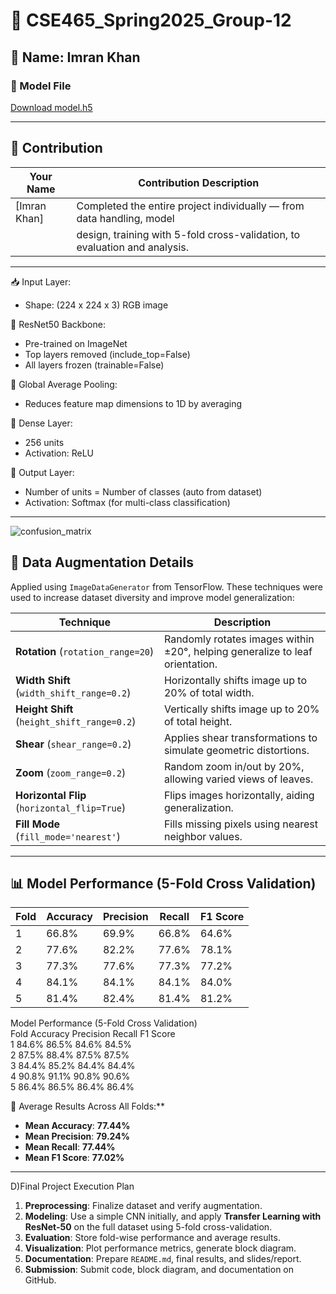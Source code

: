 # 🌿 CSE465_Spring2025_Group-12

## 👤 Name: Imran Khan

### 📁 Model File
[Download model.h5](https://drive.google.com/file/d/1OoaAS1UWBsg_pyIuhQ5r-BnEfNLlkuu5/view?usp=sharing)

---

## 🔧 Contribution
| Your Name            | Contribution Description                                                  |
|----------------------|---------------------------------------------------------------------------|
| [Imran Khan]     | Completed the entire project individually — from data handling, model     |
|                      | design, training with 5-fold cross-validation, to evaluation and analysis. |


---

📥 Input Layer:
   - Shape: (224 x 224 x 3) RGB image

🔗 ResNet50 Backbone:
   - Pre-trained on ImageNet
   - Top layers removed (include_top=False)
   - All layers frozen (trainable=False)

🔄 Global Average Pooling:
   - Reduces feature map dimensions to 1D by averaging

🔢 Dense Layer:
   - 256 units
   - Activation: ReLU

🎯 Output Layer:
   - Number of units = Number of classes (auto from dataset)
   - Activation: Softmax (for multi-class classification)

---

![confusion_matrix](https://github.com/user-attachments/assets/f446ea6e-3aa1-4495-8e4a-0c47ff6165a7)


## 🧪 Data Augmentation Details

Applied using `ImageDataGenerator` from TensorFlow. These techniques were used to increase dataset diversity and improve model generalization:

| Technique              | Description |
|------------------------|-------------|
| **Rotation** (`rotation_range=20`) | Randomly rotates images within ±20°, helping generalize to leaf orientation. |
| **Width Shift** (`width_shift_range=0.2`) | Horizontally shifts image up to 20% of total width. |
| **Height Shift** (`height_shift_range=0.2`) | Vertically shifts image up to 20% of total height. |
| **Shear** (`shear_range=0.2`) | Applies shear transformations to simulate geometric distortions. |
| **Zoom** (`zoom_range=0.2`) | Random zoom in/out by 20%, allowing varied views of leaves. |
| **Horizontal Flip** (`horizontal_flip=True`) | Flips images horizontally, aiding generalization. |
| **Fill Mode** (`fill_mode='nearest'`) | Fills missing pixels using nearest neighbor values. |

---

## 📊 Model Performance (5-Fold Cross Validation)

| Fold | Accuracy | Precision | Recall | F1 Score |
|------|----------|-----------|--------|----------|
| 1    | 66.8%    | 69.9%     | 66.8%  | 64.6%    |
| 2    | 77.6%    | 82.2%     | 77.6%  | 78.1%    |
| 3    | 77.3%    | 77.6%     | 77.3%  | 77.2%    |
| 4    | 84.1%    | 84.1%     | 84.1%  | 84.0%    |
| 5    | 81.4%    | 82.4%     | 81.4%  | 81.2%    |

Model Performance (5-Fold Cross Validation)  
Fold	Accuracy	Precision	Recall	F1 Score  
1	84.6%	86.5%	84.6%	84.5%  
2	87.5%	88.4%	87.5%	87.5%  
3	84.4%	85.2%	84.4%	84.4%  
4	90.8%	91.1%	90.8%	90.6%  
5	86.4%	86.5%	86.4%	86.4%  

🔁 Average Results Across All Folds:**

- **Mean Accuracy**: **77.44%**  
- **Mean Precision**: **79.24%**  
- **Mean Recall**: **77.44%**  
- **Mean F1 Score**: **77.02%**

---

D)Final Project Execution Plan

1. **Preprocessing**: Finalize dataset and verify augmentation.
2. **Modeling**: Use a simple CNN initially, and apply **Transfer Learning with ResNet-50** on the full dataset using 5-fold cross-validation.
3. **Evaluation**: Store fold-wise performance and average results.
4. **Visualization**: Plot performance metrics, generate block diagram.
5. **Documentation**: Prepare `README.md`, final results, and slides/report.
6. **Submission**: Submit code, block diagram, and documentation on GitHub.


